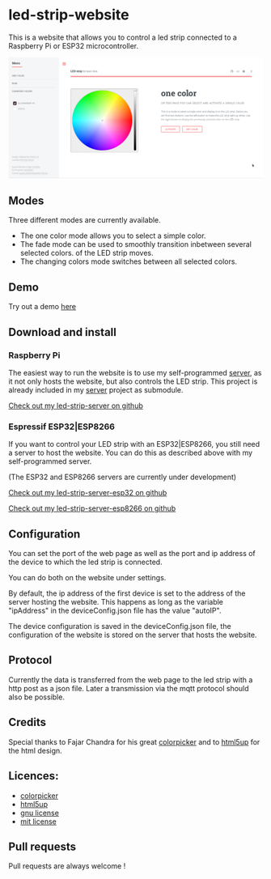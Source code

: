 led-strip-website
====================================

This is a website that allows you to control a led strip connected to a Raspberry Pi or ESP32 microcontroller.

![](demo/led_strip_website.png)


Modes
--------

Three different modes are currently available.
* The one color mode allows you to select a simple color.
* The fade mode can be used to smoothly transition inbetween several selected colors. of the LED strip moves.
* The changing colors mode switches between all selected colors.

Demo
--------

Try out a demo <a href="https://mec-kon.github.io/led-strip-website/src/" target="_blank">here</a>


Download and install
--------

### Raspberry Pi
The easiest way to run the website is to use my self-programmed [server](https://github.com/mec-kon/led-strip-server), 
as it not only hosts the website, but also controls the LED strip.
This project is already included in my [server](https://github.com/mec-kon/led-strip-server) project as submodule.

[Check out my led-strip-server on github](https://github.com/mec-kon/led-strip-server)

### Espressif ESP32|ESP8266
If you want to control your LED strip with an ESP32|ESP8266, you still need a server to host the website.
You can do this as described above with my self-programmed server.

(The ESP32 and ESP8266 servers are currently under development)

[Check out my led-strip-server-esp32 on github](https://github.com/mec-kon/led-strip-server-esp32)

[Check out my led-strip-server-esp8266 on github](https://github.com/mec-kon/led-strip-server-esp8266)



Configuration
--------
You can set the port of the web page as well as the port and ip address 
of the device to which the led strip is connected.

You can do both on the website under settings.

By default, the ip address of the first device is set to the address of the server hosting the website.
This happens as long as the variable "ipAddress" in the deviceConfig.json file has the value "autoIP".

The device configuration is saved in the deviceConfig.json file, 
the configuration of the website is stored on the server that hosts the website.

Protocol
--------
Currently the data is transferred from the web page to the led strip with a http post as a json file.
Later a transmission via the mqtt protocol should also be possible.


Credits
--------

Special thanks to Fajar Chandra
for his great [colorpicker](https://github.com/fujaru/jquery-wheelcolorpicker) and to
[html5up](https://html5up.net/) for the html design.

Licences:
--------

* [colorpicker](https://github.com/fujaru/jquery-wheelcolorpicker/blob/master/LICENSE)
* [html5up](https://html5up.net/license)
* [gnu license](https://github.com/mec-kon/led-strip-website/blob/master/GNU-LICENSE)
* [mit license](https://github.com/mec-kon/led-strip-website/blob/master/MIT-LICENSE)


Pull requests
--------

Pull requests are always welcome !
